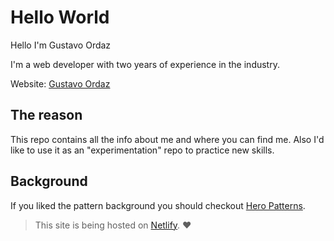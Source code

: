 # Hello World

Hello I'm Gustavo Ordaz

I'm a web developer with two years of experience in the industry.

Website: [Gustavo Ordaz](https://www.ordazgustavo.com)

## The reason

This repo contains all the info about me and where you can find me. Also I'd
like to use it as an "experimentation" repo to practice new skills.

## Background

If you liked the pattern background you should checkout
[Hero Patterns](https://www.heropatterns.com/).

> This site is being hosted on [Netlify](https://netlify.com). ❤️
